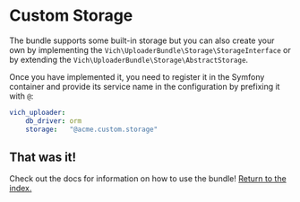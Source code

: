 Custom Storage
==============

The bundle supports some built-in storage but you can also create your own 
by implementing the `Vich\UploaderBundle\Storage\StorageInterface` or by
extending the `Vich\UploaderBundle\Storage\AbstractStorage`.

Once you have implemented it, you need to register it in the Symfony 
container and provide its service name in the configuration by 
prefixing it with `@`:

``` yaml
vich_uploader:
    db_driver: orm
    storage:   "@acme.custom.storage"
```

## That was it!

Check out the docs for information on how to use the bundle! [Return to the
index.](../index.md)
